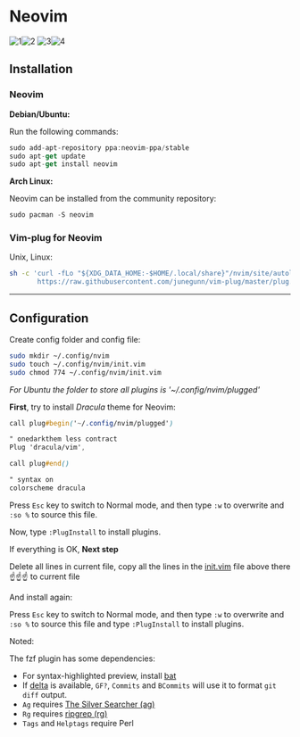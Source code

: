# Neovim

![1](https://user-images.githubusercontent.com/60380217/142715096-078b3cbd-f7a1-4426-a419-dd327bb8ce28.png)![2](https://user-images.githubusercontent.com/60380217/142715098-c8a51323-daa4-47aa-971e-fc3966d3b73f.png)
![3](https://user-images.githubusercontent.com/60380217/142715100-bdb3ca58-bcaa-4640-ae7d-5605f736a432.png)![4](https://user-images.githubusercontent.com/60380217/142715101-b1e54d76-491d-4fe5-a4da-11e559b7c2b7.png)

## Installation

### Neovim

**Debian/Ubuntu:**

Run the following commands:

```jsx
sudo add-apt-repository ppa:neovim-ppa/stable
sudo apt-get update
sudo apt-get install neovim
```

**Arch Linux:**

Neovim can be installed from the community repository:

```jsx
sudo pacman -S neovim
```

### Vim-plug for Neovim

Unix, Linux:

```bash
sh -c 'curl -fLo "${XDG_DATA_HOME:-$HOME/.local/share}"/nvim/site/autoload/plug.vim --create-dirs \
       https://raw.githubusercontent.com/junegunn/vim-plug/master/plug.vim'
```

---

## Configuration

Create config folder and config file:

```bash
sudo mkdir ~/.config/nvim
sudo touch ~/.config/nvim/init.vim
sudo chmod 774 ~/.config/nvim/init.vim
```

*For Ubuntu the folder to store all plugins is '~/.config/nvim/plugged'*

**First**, try to install *Dracula* theme for Neovim:

```css
call plug#begin('~/.config/nvim/plugged')

" onedarkthem less contract
Plug 'dracula/vim',

call plug#end()

" syntax on
colorscheme dracula
```

Press `Esc` key to switch to Normal mode, and then type `:w` to overwrite and `:so %` to source this file.

Now, type `:PlugInstall` to install plugins.

If everything is OK, **Next step**

Delete all lines in current file, copy all the lines in the [init.vim](https://raw.githubusercontent.com/VuNgN/Neovim-config/main/init.vim) file above there ☝️☝️☝️ to current file 

And install again: 

Press `Esc` key to switch to Normal mode, and then type `:w` to overwrite and `:so %` to source this file and type `:PlugInstall` to install plugins.

Noted: 

The fzf plugin has some dependencies: 

- For syntax-highlighted preview, install [bat](https://github.com/sharkdp/bat)
- If [delta](https://github.com/dandavison/delta) is available, `GF?`,
`Commits` and `BCommits` will use it to format `git diff` output.
- `Ag` requires [The Silver Searcher (ag)](https://github.com/ggreer/the_silver_searcher)
- `Rg` requires [ripgrep (rg)](https://github.com/BurntSushi/ripgrep)
- `Tags` and `Helptags` require Perl
